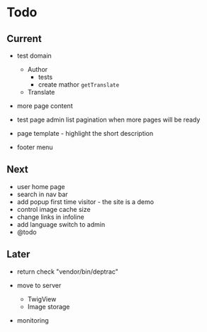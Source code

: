 # Todo

## Current

- test domain
  - Author
    - tests
    - create mathor `getTranslate`
  - Translate

- more page content
- test page admin list pagination when more pages will be ready
- page template - highlight the short description
- footer menu

## Next

- user home page
- search in nav bar
- add popup first time visitor - the site is a demo
- control image cache size
- change links in infoline
- add language switch to admin
- @todo

## Later

- return check "vendor/bin/deptrac"

- move to server
  - TwigView
  - Image storage

- monitoring
